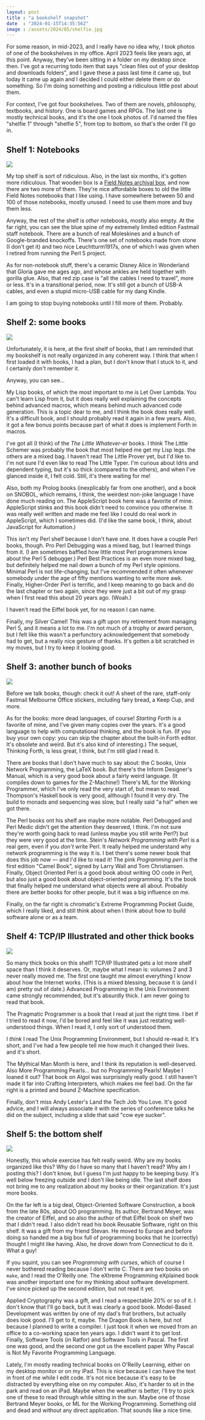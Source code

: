 ```yaml
---
layout: post
title : "a bookshelf snapshot"
date  : "2024-01-15T14:35:56Z"
image : /assets/2024/05/shelfie.jpg
---
```


For some reason, in mid-2023, and I really have no idea why, I took photos of
one of the bookshelves in my office.  April 2023 feels like years ago, at this
point.  Anyway, they've been sitting in a folder on my desktop since then.
I've got a recurring todo item that says "clean files out of your desktop and
downloads folders", and I gave these a pass last time it came up, but today it
came up again and I decided I could either delete them or do something.  So I'm
doing something and posting a ridiculous little post about them.

For context, I've got four bookshelves.  Two of them are novels, philosophy,
textbooks, and history.  One is board games and RPGs.  The last one is mostly
technical books, and it's the one I took photos of.  I'd named the files
"shelfie 1" through "shelfie 5", from top to bottom, so that's the order I'll
go in.

## Shelf 1: Notebooks

<a href="https://flic.kr/p/2psFuj3">
<img src="https://live.staticflickr.com/65535/53466831710_b2a7637ff6_c.jpg">
</a>

My top shelf is sort of ridiculous.  Also, in the last six months, it's gotten
more ridiculous.  That wooden box is a [Field Notes archival
box](https://fieldnotesbrand.com/products/archival-wooden-box), and now there
are two more of them.  They're nice affordable boxes to old the little Field
Notes notebooks that I like using.  I have somewhere between 50 and 100 of
those notebooks, mostly unused.  I need to use them more and buy them less.

Anyway, the rest of the shelf is *other* notebooks, mostly also empty.  At the
far right, you can see the blue spine of my extremely limited edition Fastmail
staff notebook.  There are a bunch of real Moleskines and a bunch of
Google-branded knockoffs.  There's one set of notebooks made from stone (I
don't get it) and two nice Leuchtturm1917s, one of which I was given when I
retired from running the Perl 5 project.

As for non-notebook stuff, there's a ceramic Disney Alice in Wonderland that
Gloria gave me ages ago, and whose ankles are held together with gorilla glue.
Also, that red zip case is "all the cables I need to travel", more or less.
It's in a transitional period, now.  It's still got a bunch of USB-A cables,
and even a stupid micro-USB cable for my dang Kindle.

I am going to stop buying notebooks until I fill more of them.  Probably.

## Shelf 2: some books

<a href="https://flic.kr/p/2psFuiB">
<img src="https://live.staticflickr.com/65535/53466831685_0e310016a5_c.jpg">
</a>

Unfortunately, it is here, at the first shelf of books, that I am reminded that
my bookshelf is not really organized in any coherent way.  I think that when I
first loaded it with books, I had a plan, but I don't know that I stuck to it,
and I certainly don't remember it.

Anyway, you can see…

My Lisp books, of which the most important to me is Let Over Lambda.  You can't
learn Lisp from it, but it does really well explaining the concepts behind
advanced macros, which means behind much advanced code generation.  This is a
topic dear to me, and I think the book does really well.  It's a difficult
book, and I should probably read it again in a few years.  Also, it got a few
bonus points because part of what it does is implement Forth in macros.

I've got all (I think) of the *The Little Whatever-er* books.  I think The
Little Schemer was probably the book that most helped me get my Lisp legs.  the
others are a mixed bag.  I haven't read The Little Prover yet, but I'd like to.
I'm not sure I'd even like to read The Little Typer.  I'm curious about Idris
and dependent typing, but it's so thick (compared to the others), and when I've
glanced inside it, I felt cold.  Still, it's there waiting for me!

Also, both my Prolog books (inexplicably far from one another), and a book on
SNOBOL, which remains, I think, the weirdest non-joke language I have done much
reading on.  The AppleScript book here was a favorite of mine.  AppleScript
stinks and this book didn't need to convince you otherwise.  It was really well
written and made me feel like I could do real work in AppleScript, which I
sometimes did.  (I'd like the same book, I think, about JavaScript for
Automation.)

This isn't my Perl shelf because I don't have one.  It does have a couple Perl
books, though.  Pro Perl Debugging was a mixed bag, but I learned things from
it.  (I am sometimes baffled how little most Perl programmers know about the
Perl 5 debugger.)  Perl Best Practices is an even more mixed bag, but
definitely helped me nail down a bunch of my Perl style opinions.  Minimal Perl
is not life-changing, but I've recommended it often whenever somebody under the
age of fifty mentions wanting to write more awk.  Finally, Higher-Order Perl is
terrific, and I keep meaning to go back and do the last chapter or two again,
since they were just a bit out of my grasp when I first read this about 20
years ago.  (Woah.)

I haven't read the Eiffel book yet, for no reason I can name.

Finally, my Silver Camel!  This was a gift upon my retirement from managing
Perl 5, and it means a lot to me.  I'm not much of a trophy or award person,
but I felt like this wasn't a perfunctory acknowledgement that somebody had to
get, but a really nice gesture of thanks.  It's gotten a bit scratched in my
moves, but I try to keep it looking good.

## Shelf 3: another bunch of books

<a href="https://flic.kr/p/2psDjkk">
<img src="https://live.staticflickr.com/65535/53466407921_3a33146069_c.jpg">
</a>

Before we talk books, though: check it out!  A sheet of the rare, staff-only
Fastmail Melbourne Office stickers, including fairy bread, a Keep Cup, and
more.

As for the books: more dead languages, of course!  *Starting Forth* is a
favorite of mine, and I've given many copies over the years.  It's a good
language to help with computational thinking, and the book is fun.  (If you buy
your own copy: you can skip the chapter about the built-in Forth editor.  It's
obsolete and weird.  But it's also kind of interesting.)  The sequel, Thinking
Forth, is less great, I think, but I'm still glad I read it.

There are books that I don't have much to say about:  the C books, Unix Network
Programming, the LaTeX book.  But there's the Inform Designer's Manual, which
is a very good book about a fairly weird language.  (It compiles down to games
for the Z-Machine!)  There's ML for the Working Programmer, which I've only
read the very start of, but mean to read.  Thompson's Haskell book is very
good, although I found it very dry.  The build to monads and sequencing was
slow, but I really said "a ha!" when we got there.

The Perl books ont his shelf are maybe more notable.  Perl Debugged and Perl
Medic didn't get the attention they deserved, I think.  I'm not sure they're
worth going back to read (unless maybe you still write Perl?) but they were
very good at the time.  Stein's *Network Programming with Perl* is a real gem,
even if you *don't* write Perl.  It really helped me understand why network
programming is the way it is.  I bet there's some newer book that does this job
now — and I'd like to read it!  The pink *Programming perl* is the first
edition "Camel Book", signed by Larry Wall and Tom Christiansen.  Finally,
Object Oriented Perl is a good book about writing OO code in Perl, but also
just a good book about object-oriented programming.  It's the book that finally
helped me understand what objects were all about.  Probably there are better
books for other people, but it was a big influence on me.

Finally, on the far right is chromatic's Extreme Programming Pocket Guide,
which I really liked, and still think about when I think about how to build
software alone or as a team.

## Shelf 4: TCP/IP Illustrated and other thick books

<a href="https://flic.kr/p/2psyEtH">
<img src="https://live.staticflickr.com/65535/53465500127_e593237eb8_c.jpg">
</a>

So many thick books on this shelf!  TCP/IP Illustrated gets a lot more shelf
space than I think it deserves.  Or, maybe what I mean is:  volumes 2 and 3
never really moved me.  The first one taught me almost everything I know about
how the Internet works.  (This is a mixed blessing, because it is (and I am)
pretty out of date.)  Advanced Programming in the Unix Environment came
strongly recommended, but it's absurdly thick.  I am never going to read that
book.

The Pragmatic Programmer is a book that I read at just the right time.  I bet
if I tried to read it now, I'd be bored and feel like it was just restating
well-understood things.  When I read it, I only sort of understood them.

I *think* I read The Unix Programming Environment, but I should re-read it.
It's short, and I've had a few people tell me how much it changed their lives.
and it's short.

The Mythical Man Month is here, and I think its reputation is well-deserved.
Also More Programming Pearls… but no Programming Pearls!  Maybe I loaned it
out?  That book on Algol was surprisingly really good.  I still haven't made it
far into Crafting Interpreters, which makes me feel bad.  On the far right is a
printed and bound Z-Machine specification.

Finally, don't miss Andy Lester's Land the Tech Job You Love.  It's good
advice, and I will always associate it with the series of conference talks he
did on the subject, including a slide that said "cow eye sucker".

## Shelf 5: the bottom shelf

<a href="https://flic.kr/p/2psDjka">
<img src="https://live.staticflickr.com/65535/53466407911_93079d2fa5_c.jpg">
</a>

Honestly, this whole exercise has felt really weird.  Why are my books
organized like this?  Why do I have so many that I haven't read?  Why am I
posting this?  I don't know, but I guess I'm just happy to be keeping busy.
It's well below freezing outside and I don't like being idle.  The last shelf
does not bring me to any realization about my books or their organization.
It's just more books.

On the far left is a big deal, Object-Oriented Software Construction, a book
from the late 80s, about OO programming.  Its author, Bertrand Meyer, was the
creator of Eiffel, and so also the author of that Eiffel book on shelf two that
I didn't read.  I also didn't read his book Reusable Software, right on this
shelf.  It was a gift from my friend Stevan.  He moved to Europe and before
doing so handed me a big box full of programming books that he (correctly)
thought I might like having.  Also, he drove down from Connecticut to do it.
What a guy!

If you squint, you can see *Programming with curses*, which of course I never
bothered reading because I don't write C.  There are two books on `make`, and I
read the O'Reilly one.  The eXtreme Programming eXplained book was another
important one for my thinking about software development.  I've since picked up
the second edition, but not read it yet.

Applied Cryptography was a gift, and I read a respectable 20% or so of it.  I
don't know that I'll go back, but it was clearly a good book.  Model-Based
Development was written by one of my dad's frat brothers, but actually does
look good.  I'll get to it, maybe.  The Dragon Book is here, but not because I
planned to write a compiler.  I just took it when we moved from an office to a
co-working space ten years ago.  I didn't want it to get lost.  Finally,
Software Tools (in Ratfor) and Software Tools in Pascal.  The first one was
good, and the second one got us the excellent paper Why Pascal is Not My
Favorite Programming Language.

Lately, I'm mostly reading technical books on O'Reilly Learning, either on my
desktop monitor or on my iPad.  This is nice because I can have the text in
front of me while I edit code.  It's not nice because it's easy to be
distracted by everything else on my computer.  Also, it's harder to sit in the
park and read on an iPad.  Maybe when the weather is better, I'll try to pick
one of these to read through while sitting in the sun.  Maybe one of those
Bertrand Meyer books, or ML for the Working Programming.  Something old and
dead and without any direct application.  That sounds like a nice time.
